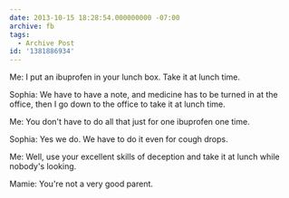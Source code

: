 ```yaml
---
date: 2013-10-15 18:28:54.000000000 -07:00
archive: fb
tags: 
  - Archive Post
id: '1381886934'
---
```


Me: I put an ibuprofen in your lunch box. Take it at lunch time.

Sophia: We have to have a note, and medicine has to be turned in at the office, then I go down to the office to take it at lunch time.

Me: You don't have to do all that just for one ibuprofen one time.

Sophia: Yes we do. We have to do it even for cough drops.

Me: Well, use your excellent skills of deception and take it at lunch while nobody's looking.

Mamie: You're not a very good parent.
